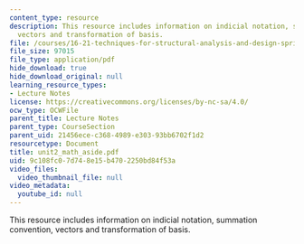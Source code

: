 ```yaml
---
content_type: resource
description: This resource includes information on indicial notation, summation convention,
  vectors and transformation of basis.
file: /courses/16-21-techniques-for-structural-analysis-and-design-spring-2005/9c108fc07d748e15b4702250bd84f53a_unit2_math_aside.pdf
file_size: 97015
file_type: application/pdf
hide_download: true
hide_download_original: null
learning_resource_types:
- Lecture Notes
license: https://creativecommons.org/licenses/by-nc-sa/4.0/
ocw_type: OCWFile
parent_title: Lecture Notes
parent_type: CourseSection
parent_uid: 21456ece-c368-4989-e303-93bb6702f1d2
resourcetype: Document
title: unit2_math_aside.pdf
uid: 9c108fc0-7d74-8e15-b470-2250bd84f53a
video_files:
  video_thumbnail_file: null
video_metadata:
  youtube_id: null
---
```

This resource includes information on indicial notation, summation convention, vectors and transformation of basis.